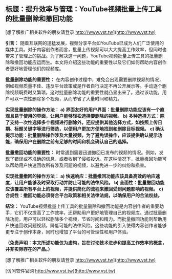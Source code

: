 ## **标题：提升效率与管理：YouTube视频批量上传工具的批量删除和撤回功能**

[想了解推广相关软件的朋友请登录 http://www.vst.tw](http://www.vst.tw)

**引言：**
随着互联网的迅猛发展，视频分享平台如YouTube已成为人们广泛使用的媒体工具。对于内容创作者而言，批量上传视频可以大大提高工作效率，但同时也带来了管理上的挑战。为了解决这一问题，YouTube视频批量上传工具的批量删除和撤回功能应运而生。本文将介绍这些功能的重要性以及它们如何帮助内容创作者更好地管理他们的视频库。

**批量删除功能的重要性：**
在内容创作过程中，难免会出现需要删除视频的情况，例如视频质量不佳、违反平台政策或是作者自行决定不再公开展示等。手动逐个删除视频既费时又繁琐，这时批量删除功能的重要性就凸显出来了。通过该功能，用户可以一次性删除多个视频，从而节省了大量时间和精力。

**实现批量删除的操作方法：**
**a) 界面友好的用户界面：批量删除功能应该有一个直观且易于使用的界面，让用户能够轻松选择要删除的视频。**
**b) 多种选择方式：除了支持一次性选择多个视频进行删除外，还应提供其他选择方式，如按照上传日期、标题关键字等进行筛选，以便用户更加方便地找到和删除目标视频。**
**c) 确认提示功能：批量删除操作涉及大量视频，为了避免误操作，应该提供确认提示功能，确保用户在删除之前有足够的时间和机会确认自己的选择。**

**批量撤回功能的重要性：**
时常遇到需要迅速撤回已发布的视频的情况。例如，发现了错误或不准确的信息，或者收到了侵权投诉。在这种情况下，批量撤回功能可以帮助用户快速回收所有涉及问题的视频，以避免进一步的纠纷和损害。

**实现批量撤回的操作方法：**
**a) 快速响应：批量撤回功能应该具备高效的响应速度，让用户能够及时采取行动并防止可能的法律风险。**
**b) 全面性：批量撤回功能应该覆盖所有平台上的视频，并提供简化的流程来撤回受到问题影响的视频。**
**c) 合规性：撤回功能必须符合平台政策和相关法律法规，以确保用户的合法权益。**

**结论：**
YouTube视频批量上传工具的批量删除和撤回功能是内容创作者的重要助手，它们不仅提高了工作效率，还帮助用户更好地管理自己的视频库。通过批量删除功能，用户可以轻松删除多个视频，节省时间和精力。而批量撤回功能则帮助用户快速回收问题视频，降低可能的法律风险。这些功能的引入使得内容创作者能够更专注于创作本身，同时也增加了平台的可管理性和用户体验。

**（免责声明：本文所述功能仅为虚构，旨在讨论技术进步和提高工作效率的概念，并非实际存在的产品。）**

[想了解推广相关软件的朋友请登录 http://www.vst.tw](http://www.vst.tw)


[访问软件官网 http://www.vst.tw](http://www.vst.tw)
